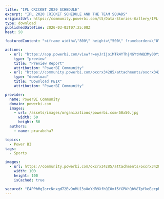 ```yaml
---
title: "IPL CRICKET 2020 SCHEDULE"
excerpt: "IPL 2020 CRICKET SCHEDULE AND THE TEAM SQUADS"
originalUrl: https://community.powerbi.com/t5/Data-Stories-Gallery/IPL-CRICKET-2020-SCHEDULE/m-p/957136
type: download
publishedDateTime: 2020-03-03T07:25:00Z
heat: 50

featuredContent: "<iframe width=\"800\" height=\"500\" frameborder=\"0\" src=\"https://app.powerbi.com/view?r=eyJrIjoiMTk4YThjNGYtNWQ3My00YzdkLWIzZDEtYmFjNDdkMGM1ZWVjIiwidCI6IjkzZjMzNTcxLTU1MGYtNDNjZi1iMDlmLWNkMzMxMzM4ZDA4NiIsImMiOjZ9\"></iframe>"

actions:
  - url: "https://app.powerbi.com/view?r=eyJrIjoiMTk4YThjNGYtNWQ3My00YzdkLWIzZDEtYmFjNDdkMGM1ZWVjIiwidCI6IjkzZjMzNTcxLTU1MGYtNDNjZi1iMDlmLWNkMzMxMzM4ZDA4NiIsImMiOjZ9"
    type: "preview"
    title: "Preview Report"
    attribution: "PowerBI Community"
  - url: "https://community.powerbi.com/oxcrx34285/attachments/oxcrx34285/DataStoriesGallery/3394/2/ipl%20theme.pbix"
    type: "download"
    title: "Download PBIX"
    attribution: "PowerBI Community"

provider:
  name: PowerBI Community
  domain: powerbi.com
  images:
    - url: /assets/images/organizations/powerbi.com-50x50.jpg
      width: 50
      height: 50
  authors:
    - name: prarabdha7

topics:
  - Power BI
tags:
  - Sports

images:
  - url: https://community.powerbi.com/oxcrx34285/attachments/oxcrx34285/DataStoriesGallery/3394/1/Capture_tn.jpg
    width: 100
    height: 100
    isCached: true

secured: "E4PPhMqIorcNnxgd72Bv9nMU13oOoYdR9XfhQI0mf5fGPKhQbV8TpfkeEecpbeIzUBwtHhhHiAGNflGYWvYSTgzdmNKjJRjYNYGkDf0XZLNFoTrcR3AR9vxFT4z33ZcMRJMxvZsmbwfwg4Irc1Mm80s09KcAwKR+k15gDwaH+Dtr6l9cbvus7jR2HiSRssk18ozhcGmsyUDHukxjPjg0JMP9hRCVFxBHYED+fZhfj6576+/NSCKh33TsZpeN1eX+nZ+fy59H2e2xjocqW8GxMsWs1GyFUpHe5Dp9FldSBAzW4JlKCze9XslvcnL7e64lUgyFfofU97FjCVKz2dVZMxTmA4eSnqzUoK34upzAq/AklA9Ja1uKCse0xKrsuiY732QysxD79Ek1sGHG0lYlAQ==;Im68qADHRvbC1Ea+vOILJA=="
---
```


